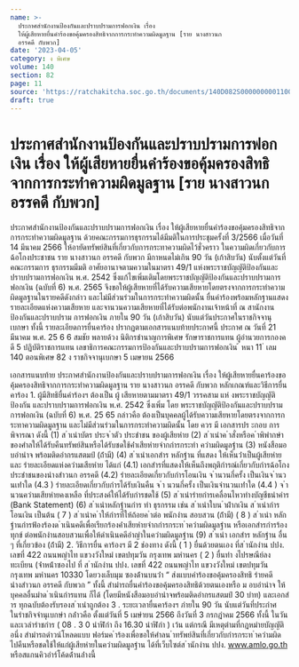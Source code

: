 ```yaml
---
name: >-
  ประกาศสำนักงานป้องกันและปราบปรามการฟอกเงิน เรื่อง
  ให้ผู้เสียหายยื่นคำร้องขอคุ้มครองสิทธิจากการกระทำความผิดมูลฐาน [ราย นางสาวนก
  อรรคดี กับพวก]
date: '2023-04-05'
category: ง พิเศษ
volume: 140
section: 82
page: 11
source: 'https://ratchakitcha.soc.go.th/documents/140D082S0000000001100.pdf'
draft: true
---
```


# ประกาศสำนักงานป้องกันและปราบปรามการฟอกเงิน เรื่อง ให้ผู้เสียหายยื่นคำร้องขอคุ้มครองสิทธิจากการกระทำความผิดมูลฐาน [ราย นางสาวนก อรรคดี กับพวก]

ประกาศสำนักงานป้องกันและปราบปรามการฟอกเงิน เรื่อง ให้ผู้เสียหายยื่นคำร้องขอคุ้มครองสิทธิจากการกระทำความผิดมูลฐาน ด้วยคณะกรรมการธุรกรรมได้มีมติในการประชุมครั้งที่ 3/2566 เมื่อวันที่ 14 มีนาคม 2566 ให้อายัดทรัพย์สินที่เกี่ยวกับการกระทาความผิดไว้ชั่วคราว ในความผิดเกี่ยวกับการฉ้อโกงประชาชน ราย นางสาวนก อรรคดี กับพวก มีกาหนดไม่เกิน 90 วัน (เก้าสิบวัน) นับตั้งแต่วันที่คณะกรรมการ ธุรกรรมมีมติ อาศัยอานาจตามความในมาตรา 49/1 แห่งพระราชบัญญัติป้องกันและปราบปรามการฟอกเงิน พ.ศ. 2542 ซึ่งแก้ไขเพิ่มเติมโดยพระราชบัญญัติป้องกันและปราบปรามการฟอกเงิน (ฉบับที่ 6) พ.ศ. 2565 จึงขอให้ผู้เสียหายที่ได้รับความเสียหายโดยตรงจากการกระทำความผิดมูลฐานในรายคดีดังกล่าว และไม่มีส่วนร่วมในการกระทำความผิดนั้น ยื่นคำร้องพร้อมหลักฐานแสดงรายละเอียดแห่งความเสียหาย และจานวนความเสียหายที่ได้รับต่อพนักงานเจ้าหน้าที่ ณ สานักงานป้องกันและปราบปราม การฟอกเงิน ภายใน 90 วัน (เก้าสิบวัน) นับแต่วันประกาศในราชกิจจานุเบกษา ทั้งนี้ รายละเอียดการยื่นคาร้อง ปรากฏตามเอกสารแนบท้ายประกาศนี้ ประกาศ ณ วันที่ 21 มีนาคม พ.ศ. 25 6 6 สมชัย พลายด้วง นิติกรชำนาญการพิเศษ รักษาราชการแทน ผู้อำนวยการกองคดี 5 ปฏิบัติราชการแทน เลขาธิการคณะกรรมการป้องกันและปราบปรามการฟอกเงิน ้ หนา 11 ่ เลม 140 ตอนพิเศษ 82 ง ราชกิจจานุเบกษา 5 เมษายน 2566

เอกสารแนบท้าย ประกาศสำนักงานป้องกันและปราบปรามการฟอกเงิน เรื่อง ให้ผู้เสียหายยื่นคาร้องขอคุ้มครองสิทธิจากการกระทำความผิดมูลฐาน ราย นางสาวนก อรรคดี กับพวก หลักเกณฑ์และวิธีการยื่นคาร้อง 1. ผู้มีสิทธิยื่นคำร้องฯ ต้องเป็น ผู้ เสียหายตามมาตรา 49/1 วรรคสาม แห่ งพระราชบัญญัติป้องกัน และปราบปรามการฟอกเงิน พ.ศ. 2542 ซึ่งเพิ่ม โดย พระราชบัญญัติป้องกันและปราบปรามการฟอกเงิน (ฉบับที่ 6) พ.ศ. 25 65 กล่าวคือ ต้องเป็นบุคคลผู้ได้รับความเสียหายโดยตรงจากการกระทาความผิดมูลฐาน และไม่มีส่วนร่วมในการกระทำความผิดนั้น โดย ควร มี เอกสารปร ะกอบ การพิจารณา ดังนี้ (1) ส ําเนําบัตร ประจ ําตัว ประชําชน ของผู้เสียหําย (2) ส ําเนําค ําสั่งหรือค ําพิพํากษํา ของศําลให้ได้รับคืนทรัพย์สินหรือได้รับชดใช้ค่ําเสียหํายจํากกํารกระทํา ควํามผิดมูลฐําน (3) หนังสือมอบอํานําจ พร้อมติดอํากรแสตมป์ (ถ้ํามี) (4) ส ําเนําเอกสําร หลักฐําน ที่แสดง ให้เห็นว่ําเป็นผู้เสียหํายและ รํายละเอียดแห่งควํามเสียหําย ได้แก่ (4.1) เอกสํารที่แสดงให้เห็นถึงพฤติกํารณ์เกี่ยวกับกํารฉ้อโกงประชําชนของนํางสําวนก อรรคดี (4.2) รํายละเอียดเกี่ยวกับกํารโอนเงิน จ ํานวนกี่ครั้ง เป็นเงินจ ํานวนเท่ําใด (4.3 ) รํายละเอียดเกี่ยวกับกํารได้รับเงินคืน จ ํา นวนกี่ครั้ง เป็นเงินจํานวนเท่ําใด (4.4 ) จ ํานวนควํามเสียหํายคงเหลือ ที่ประสงค์ให้ได้รับกํารชดใช้ (5) ส ําเนํารํายกํารเคลื่อนไหวทํางบัญชีธนําคําร (Bank Statement) (6) ส ําเนําหลักฐํานกําร ทํา ธุรกรรม เช่น ส ําเนําใบน ําฝํากเงิน ส ําเนํากํารโอนเงิน เป็นต้น ( 7 ) ส ําเนําค ําให้กํารที่ให้ถ้อยค ําต่อ พนักงําน สอบสวน (ถ้ํามี) ( 8 ) ส ําเนํา หลักฐํานกํารฟ้องร้องด ําเนินคดีเพื่อเรียกร้องค่ําเสียหํายจํากกํารกระท ําควํามผิดมูลฐําน หรือเอกสํารกํารร้องทุกข์ ต่อพนักงํานสอบสวนเพื่อให้ดําเนินคดีอําญําในควํามผิดมูลฐําน (9) ส ําเนํา เอกสําร หลักฐําน อื่น ๆ ที่เกี่ยวข้อง (ถ้ํามี) 2. วิธีการยื่น คาร้องฯ มี 2 ช่องทาง ดังนี้ ( 1 ) ยื่นด้วยตนเอง ที่ส ํานักงําน ปปง. เลขที่ 422 ถนนพญําไท แขวงวังใหม่ เขตปทุมวัน กรุงเทพ มหํานคร ( 2 ) ยื่นทํา งไปรษณีย์ลงทะเบียน (จ่ําหน้ําซองไป ที่ ส ํานักงําน ปปง. เลขที่ 422 ถนนพญําไท แขวงวังใหม่ เขตปทุมวัน กรุงเทพ มหํานคร 10330 โดยวงเล็บมุม ซองด้ํานบนว่ํา “ ส่งแบบคําร้องขอคุ้มครองสิทธิ รํายคดี นํางสําวนก อรรคดี กับพวก ” ทั้งนี้ สํามํารถยื่นคําร้องขอคุ้มครองสิทธิด้วยตนเองหรือ ม อบอํานําจ ให้บุคคลอื่นมําด ําเนินกํารแทน ก็ได้ (โดยมีหนังสือมอบอํานําจพร้อมติดอํากรแสตมป์ 30 บําท) และเอกสําร ทุกฉบับต้องรับรองส ําเนําถูกต้อง 3 . ระยะเวลายื่นคาร้องฯ ภํายใน 90 วัน นับแต่วันที่ประกําศในรําชกิจจํานุเบกษํา กล่ําวคือ ตั้งแต่วันที่ 5 เมษํายน 2566 ถึงวันที่ 3 กรกฎําคม 2566 ทั้งนี้ ในวันและเวลํารําชกําร ( 08 . 3 0 นําฬิกํา ถึง 16.30 นําฬิกํา ) เว้น แต่กรณี มีเหตุตํามที่กฎหมํายบัญญัติ อนึ่ง สํามํารถดําวน์โหลดแบบ ฟอร์มค ําร้องเพื่อขอให้ศําลน ําทรัพย์สินที่เกี่ยวกับกํารกระท ําควํามผิด ไปคืนหรือชดใช้ให้แก่ผู้เสียหํายในควํามผิดมูลฐําน ได้ที่เว็บไซต์ส ํานักงําน ปปง. www.amlo.go.th หรือสแกนคิวอําร์โค้ดด้ํานล่ํางนี้
